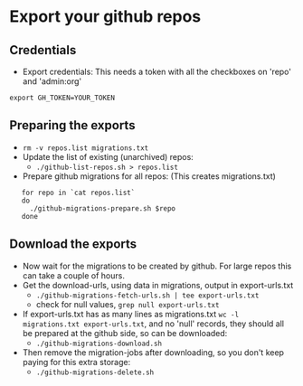 # Export your github repos

## Credentials

- Export credentials:
This needs a token with all the checkboxes on 'repo' and  'admin:org'
```
export GH_TOKEN=YOUR_TOKEN
```

## Preparing the exports

- `rm -v repos.list migrations.txt`
- Update the list of existing (unarchived) repos:
  - `./github-list-repos.sh > repos.list`
- Prepare github migrations for all repos: (This creates migrations.txt)

```
   for repo in `cat repos.list`
   do
     ./github-migrations-prepare.sh $repo
   done
```

## Download the exports

- Now wait for the migrations to be created by github. For large repos this
  can take a couple of hours.
- Get the download-urls, using data in migrations, output in export-urls.txt
  - `./github-migrations-fetch-urls.sh | tee export-urls.txt`
  - check for null values, `grep null export-urls.txt`
- If export-urls.txt has as many lines as migrations.txt `wc -l migrations.txt export-urls.txt`, and no 'null' records, they should all be prepared at the github side, so can be downloaded:
  - `./github-migrations-download.sh`
- Then remove the migration-jobs after downloading, so you don't keep paying for this extra storage:
  - `./github-migrations-delete.sh`


